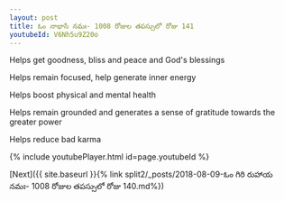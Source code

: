 ```yaml
---
layout: post
title: ఓం నాభాసే నమః- 1008 రోజుల తపస్సులో రోజు 141
youtubeId: V6Nh5u9Z20o
---
```

 
 
Helps get goodness, bliss and peace and God's blessings
 
Helps remain focused, help generate inner energy 
 
Helps boost physical and mental health 
 
Helps remain grounded and generates a sense of gratitude towards the greater power 
 
Helps reduce bad karma
 
 
 
 


{% include youtubePlayer.html id=page.youtubeId %}
 
[Next]({{ site.baseurl }}{% link  split2/_posts/2018-08-09-ఓం గిరి రుహాయ నమః- 1008 రోజుల తపస్సులో రోజు 140.md%})
 
